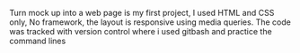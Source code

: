 Turn mock up into a web page is my first project,
I used HTML and CSS only,
No framework, the layout is responsive using media queries.
The code was tracked with version control where i used gitbash and practice the command lines
